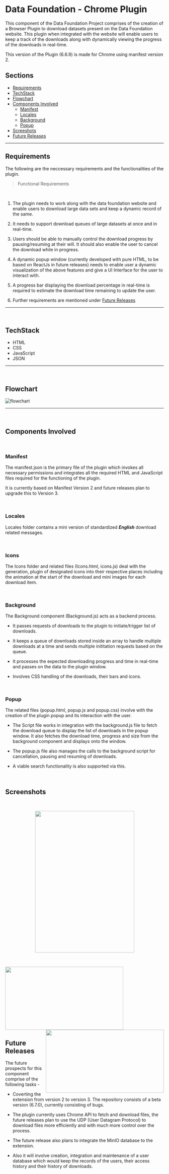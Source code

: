 # Data Foundation - Chrome Plugin

This component of the Data Foundation Project comprises of the creation of a Browser Plugin to download datasets present on the Data Foundation website.
This plugin when integrated with the website will enable users to keep a track of the downloads along with dynamically viewing the progress of the downloads in real-time. 

This version of the Plugin (6.6.9) is made for Chrome using manifest version 2.

## Sections
- [Requirements](#requirements)
- [TechStack](#techstack)
- [Flowchart](#flowchart)
- [Components Involved](#components-involved)
    - [Manifest](#manifest)
    - [Locales](#locales)
    - [Background](#background)
    - [Popup](#popup)
- [Screeshots](#screenshots)
- [Future Releases](#future-releases)

---

## Requirements
The following are the neccessary requirements and the functionalities of the plugin.

> Functional Requirements

<br>
 

1. The plugin needs to work along with the data foundation website and enable users to download large data sets and keep a dynamic record of the same.

2. It needs to support download queues of large datasets at once and in real-time.

3. Users should be able to manually control the download progress by pausing/resuming at their will. It should also enable the user to cancel the download while in progress.

4. A dynamic popup window (currently developed with pure HTML, to be based on ReactJs in future releases) needs to enable user a dynamic visualization of the above features and give a UI Interface for the user to interact with.

5. A progress bar displaying the download percentage in real-time is required to estimate the download time remaining to update the user.

6. Further requirements are mentioned under [Future Releases](#future-releases) 

---

<br>

## TechStack

- HTML
- CSS
- JavaScript
- JSON

---
<br>

## Flowchart


![flowchart](flowchart.png)

---
<br>

## Components Involved

<br>

### Manifest

The manifest.json is the primary file of the plugin which invokes all necessary permissions and integrates all the required HTML and JavaScript files required for the functioning of the plugin.

It is currently based on Manifest Version 2 and future releases plan to upgrade this to Version 3.

<br>

### Locales

Locales folder contains a mini version of standardized ***English*** download related messages.

<br>

### Icons

The Icons folder and related files (Icons.html, icons.js) deal with the generation, plugin of designated icons into their respective places including the animation at the start of the download and mini images for each download item.


<br>

### Background

The Background component (Background.js) acts as a backend process. 

- It passes requests of downloads to the plugin to initiate/trigger list of downloads.

- It keeps a queue of downloads stored inside an array to handle multiple downloads at a time and sends multiple inititation requests based on the queue.

- It processes the expected downloading progress and time in real-time and passes on the data to the plugin window.

- Involves CSS handling of the downloads, their bars and icons.

<br> 

### Popup

The related files (popup.html, popup.js and popup.css) involve with the creation of the plugin popup and its interaction with the user.

* The Script file works in integration with the background.js file to fetch the download queue to display the list of downloads in the popup window. It also fetches the download time, progress and size from the background component and displays onto the window.

* The popup.js file also manages the calls to the background script for cancellation, pausing and resuming of downloads.

* A viable search functionality is also supported via this.

<br>

## Screenshots

<br>

<a href = "#"><center><img src = "ui1.png" align="center" height="450" width="315" ></center></a>

<br>

<a href= "#"><img src="ui2.png" height="200" width="375" ></a> <a href= "#"><img src="ui3.png" align="right" height="200" width="375"></a>
<br>



## Future Releases

The future prospects for this component comprise of the following tasks -

* Coverting the extension from version 2 to version 3.
The repository consists of a beta version (6.7.0), currently consisting of bugs.

* The plugin currently uses Chrome API to fetch and download files, the future releases plan to use the UDP (User Datagram Protocol) to download files more efficiently and with much more control over the process.

* The future release also plans to integrate the MinIO database to the extension.

* Also it will involve creation, integration and maintenance of a user database which would keep the records of the users, their access history and their history of downloads.


